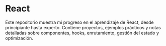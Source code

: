 # React
Este repositorio muestra mi progreso en el aprendizaje de React, desde principiante hasta experto. Contiene proyectos, ejemplos prácticos y notas detalladas sobre componentes, hooks, enrutamiento, gestión del estado y optimización.
